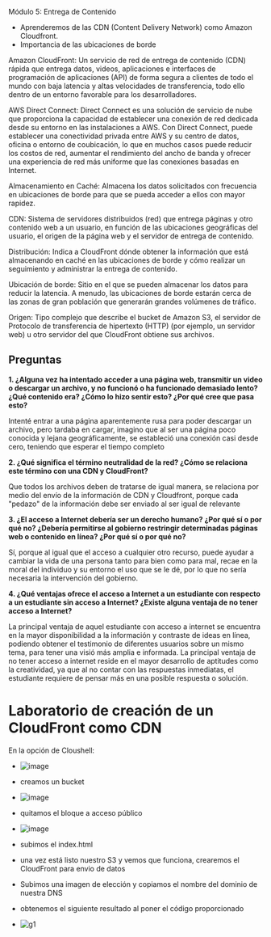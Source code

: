 Módulo 5: Entrega de Contenido
- Aprenderemos de las CDN (Content Delivery Network) como Amazon Cloudfront.
- Importancia de las ubicaciones de borde


Amazon CloudFront: Un servicio de red de entrega de contenido (CDN) rápida que entrega datos, videos, aplicaciones e interfaces de programación de aplicaciones (API) de forma segura a clientes de todo el mundo con baja latencia y altas velocidades de transferencia, todo ello dentro de un entorno favorable para los desarrolladores.

AWS Direct Connect: Direct Connect es una solución de servicio de nube que proporciona la capacidad de establecer una conexión de red dedicada desde su entorno en las instalaciones a AWS. Con Direct Connect, puede establecer una conectividad privada entre AWS y su centro de datos, oficina o entorno de coubicación, lo que en muchos casos puede reducir los costos de red, aumentar el rendimiento del ancho de banda y ofrecer una experiencia de red más uniforme que las conexiones basadas en Internet.

Almacenamiento en Caché: Almacena los datos solicitados con frecuencia en ubicaciones de borde para que se pueda acceder a ellos con mayor rapidez.

CDN: Sistema de servidores distribuidos (red) que entrega páginas y otro contenido web a un usuario, en función de las ubicaciones geográficas del usuario, el origen de la página web y el servidor de entrega de contenido.

Distribución:  Indica a CloudFront dónde obtener la información que está almacenando en caché en las ubicaciones de borde y cómo realizar un seguimiento y administrar la entrega de contenido.

Ubicación de borde: Sitio en el que se pueden almacenar los datos para reducir la latencia. A menudo, las ubicaciones de borde estarán cerca de las zonas de gran población que generarán grandes volúmenes de tráfico.

Origen: Tipo complejo que describe el bucket de Amazon S3, el servidor de Protocolo de transferencia de hipertexto (HTTP) (por ejemplo, un servidor web) u otro servidor del que CloudFront obtiene sus archivos.


## Preguntas

**1. ¿Alguna vez ha intentado acceder a una página web, transmitir un video o descargar un archivo, y no funcionó o ha funcionado demasiado lento? ¿Qué contenido era? ¿Cómo lo hizo sentir esto? ¿Por qué cree que pasa esto?**

Intenté entrar a una página aparentemente rusa para poder descargar un archivo, pero tardaba en cargar, imagino que al ser una página poco conocida y lejana geográficamente, se estableció una conexión casi desde cero, teniendo que esperar el tiempo completo

**2. ¿Qué significa el término neutralidad de la red? ¿Cómo se relaciona este término con una CDN y CloudFront?**

Que todos los archivos deben de tratarse de igual manera, se relaciona por medio del envío de la información de CDN y Cloudfront, porque cada "pedazo" de la información debe ser enviado al ser igual de relevante

**3. ¿El acceso a Internet debería ser un derecho humano? ¿Por qué sí o por qué no? ¿Debería permitirse al gobierno restringir determinadas páginas web o contenido en línea? ¿Por qué sí o por qué no?**

Sí, porque al igual que el acceso a cualquier otro recurso, puede ayudar a cambiar la vida de una persona tanto para bien como para mal, recae en la moral del individuo y su entorno el uso que se le dé, por lo que no sería necesaria la intervención del gobierno.


**4. ¿Qué ventajas ofrece el acceso a Internet a un estudiante con respecto a un estudiante sin acceso a Internet? ¿Existe alguna ventaja de no tener acceso a Internet?**

La principal ventaja de aquel estudiante con acceso a internet se encuentra en la mayor disponibilidad a la información y contraste de ideas en línea, podiendo obtener el testimonio de diferentes usuarios sobre un mismo tema, para tener una visió más amplia e informada. La principal ventaja de no tener acceso a internet reside en el mayor desarrollo de aptitudes como la creatividad, ya que al no contar con las respuestas inmediatas, el estudiante requiere de pensar más en una posible respuesta o solución.



# Laboratorio de creación de un CloudFront como CDN

En la opción de Cloushell:
- ![image](https://github.com/JosueFlorian17/Comunicacion_de_datos_y_redes-2024/assets/150297452/b0f6f9a1-be2b-43fe-ada8-45e2b1dc24a0)
- creamos un bucket
- ![image](https://github.com/JosueFlorian17/Comunicacion_de_datos_y_redes-2024/assets/150297452/fdbc60cd-b3f9-4325-9e8e-97dcb1cd1a79)
- quitamos el bloque a acceso público
- ![image](https://github.com/JosueFlorian17/Comunicacion_de_datos_y_redes-2024/assets/150297452/0934be68-fd9b-49ca-83e7-814709de3acf)
- subimos el index.html
- una vez está listo nuestro S3 y vemos que funciona, crearemos el CloudFront para envio de datos
- Subimos una imagen de elección y copiamos el nombre del dominio de nuestra DNS
- obtenemos el siguiente resultado al poner el código proporcionado

- ![g1](https://github.com/JosueFlorian17/Comunicacion_de_datos_y_redes-2024/assets/150297452/92a9c5f2-7984-4946-8617-bfd1ad26d323)
